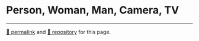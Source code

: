 # Person, Woman, Man, Camera, TV

<hr>

[&#128279; permalink](https://psb-david-petty.github.io/pwmct/) and [&#128297; repository](https://github.com/psb-david-petty/pwmct/) for this page.
